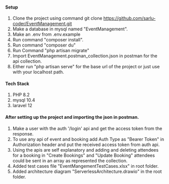 #### Setup

1. Clone the project using command git clone https://github.com/sarlu-coder/EventManagement.git
2. Make a database in mysql named "EventManagement".
3. Make an .env from .env.example
4. Run command "composer install".
5. Run command "composer du"
6. Run Command "php artisan migrate"
7. Import EventManagement.postman_collection.json in postman for the api collection.
8. Either run "php artisan serve" for the base url of the project or just use with your localhost path.


#### Tech Stack
1. PHP 8.2
2. mysql 10.4
3. laravel 12

#### After setting up the project and importing the json in postman.

1. Make a user with the auth '/login' api and get the access token from the response.
2. To use any api of event and booking add Auth Type as "Bearer Token" in Authorization header and put the received access token from auth api.
3. Using the apis are self explanatory and adding and deleting attendees for a booking in "Create Bookings" and "Update Booking" attendees could be sent in an array as represented the collection.
4. Added test cases file "EventMangementTestCases.xlsx" in root folder.
5. Added architecture diagram "ServerlessArchitecture.drawio" in the root folder.

